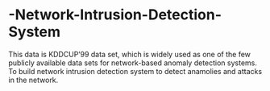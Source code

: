 # -Network-Intrusion-Detection-System
This data is KDDCUP’99 data set, which is widely used as one of the few publicly available data sets for network-based anomaly detection systems.  To build network intrusion detection system to detect anamolies and attacks in the network.
